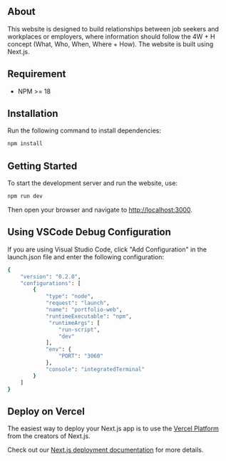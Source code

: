 ## About

This website is designed to build relationships between job seekers and workplaces or employers, where information should follow the 4W + H concept (What, Who, When, Where + How). The website is built using Next.js.

## Requirement

- NPM >= 18

## Installation

Run the following command to install dependencies:

```bash
npm install
```

## Getting Started

To start the development server and run the website, use:

```bash
npm run dev
```

Then open your browser and navigate to <http://localhost:3000>.

## Using VSCode Debug Configuration

If you are using Visual Studio Code, click "Add Configuration" in the launch.json file and enter the following configuration:

```bash
{
    "version": "0.2.0",
    "configurations": [
        {
            "type": "node",
            "request": "launch",
            "name": "portfolio-web",
            "runtimeExecutable": "npm",
             "runtimeArgs": [
                "run-script",
                "dev"
            ],
            "env": {
                "PORT": "3060"
            },
            "console": "integratedTerminal"
        }
    ]
}
```

## Deploy on Vercel

The easiest way to deploy your Next.js app is to use the [Vercel Platform](https://vercel.com/new?utm_medium=default-template&filter=next.js&utm_source=create-next-app&utm_campaign=create-next-app-readme) from the creators of Next.js.

Check out our [Next.js deployment documentation](https://nextjs.org/docs/app/building-your-application/deploying) for more details.